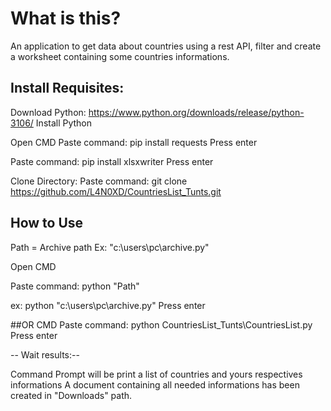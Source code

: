 # What is this?

An application to get data about countries using a rest API, filter 
and create a worksheet containing some countries informations.


## Install Requisites:

Download Python: https://www.python.org/downloads/release/python-3106/
Install Python


Open CMD
Paste command: pip install requests
      Press enter

Paste command: pip install xlsxwriter
      Press enter

Clone Directory: 
Paste command: git clone https://github.com/L4N0XD/CountriesList_Tunts.git

## How to Use

Path = Archive path 
Ex: "c:\users\pc\archive.py"

Open CMD

Paste command: python "Path" 

ex: python "c:\users\pc\archive.py"
      Press enter
      
##OR 
CMD
Paste command: python CountriesList_Tunts\CountriesList.py
      Press enter

-- Wait results:--

Command Prompt will be print a list of countries and yours respectives informations
A document containing all needed informations has been created in "Downloads" path. 



